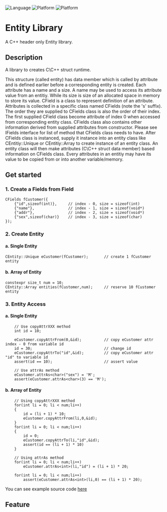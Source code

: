 ![Language](https://img.shields.io/badge/language-c++-red.svg)
![Platform](https://img.shields.io/badge/compiler-g++-lightgrey.svg)
![Platform](https://img.shields.io/badge/build-make-yellow.svg)

# Entity Library
A C++ header only Entity library.

## Description
A library to creates C\C++ struct runtime.

This structure (called entity) has data member which is called by attribute and is defined earlier before a corresponding entity is created. 
Each attribute has a name and a size. A name may be used to access its attribute value from an entitiy. While its size is size of an allocated space in memory to store its value. CField is a class to represent definition of an attribute.
Attributes is collected in a specific class named CFields (note the 's' suffix). The order they are supplied to CFields class is also the order of their index. The first supplied CField class become attribute of index 0 when accessed from corresponding entity class. CFields class also contains other information derived from supplied attributes from constructor. Please see IFields interface for list of method that CFields class needs to have.
After CFields class is instanced, supply it instance into an entity class like CEntitiy::Unique or CEntitiy::Array to create instance of an entity class. An entity class will then make attributes (C\C++ struct data member) based information on CFields class.
Every attributes in an entitiy may have its value to be copied from or into another variable/memory.

## Get started
### 1. Create a Fields from Field
```
CFields fCustomer({
    {"id",sizeof(int)},     // index - 0, size = sizeof(int)
    {"name"},               // index - 1, size = sizeof(void*)
    {"addr"},               // index - 2, size = sizeof(void*)
    {"sex",sizeof(char)}    // index - 3, size = sizeof(char)
});
```
### 2. Create Entity
#### a. Single Entity
```
CEntity::Unique eCustomer(fCustomer);       // create 1 fCustomer entity 
```
#### b. Array of Entity
```
constexpr size_t num = 10;
CEntity::Array entities(fCustomer,num);     // reserve 10 fCustomer entity 
```

### 3. Entity Access
#### a. Single Entity
```
    // Use copyAttrXXX method
    int id = 10;

    eCustomer.copyAttrFrom(0,&id);          // copy eCustomer attr index - 0 from variable id
    id = 30;                                // change id
    eCustomer.copyAttrTo("id",&id);         // copy eCustomer attr "id" to variable id
    assert(id == 10);                       // assert value

    // Use attrAs method
    eCustomer.attrAs<char>("sex") = 'M';     
    assert(eCustomer.attrAs<char>(3) == 'M');
```
#### b. Array of Entity
```
    // Using copyAttrXXX method
    for(int li = 0; li < num;li++)
    {
        id = (li + 1) * 10;
        eCustomer.copyAttrFrom(li,0,&id);
    }
    for(int li = 0; li < num;li++)
    {
        id = 0;
        eCustomer.copyAttrTo(li,"id",&id);
        assert(id == (li + 1) * 10)
    }

    // Using attrAs method
    for(int li = 0; li < num;li++)
        eCustomer.attrAs<int>(li,"id") = (li + 1) * 20;

    for(int li = 0; li < num;li++)
        assert(eCustomer.attrAs<int>(li,0) == (li + 1) * 20);
```

You can see example source code [here](https://github.com/ipgdbali/entity/blob/master/test/start.cpp)

## Feature